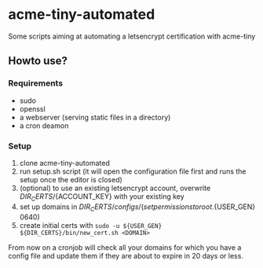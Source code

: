 # acme-tiny-automated
Some scripts aiming at automating a letsencrypt certification with acme-tiny

## Howto use?

### Requirements
- sudo
- openssl
- a webserver (serving static files in a directory)
- a cron deamon

### Setup
1. clone acme-tiny-automated
2. run setup.sh script (it will open the configuration file first and runs the setup once the editor is closed)
3. (optional) to use an existing letsencrypt account, overwrite ${DIR_CERTS}/${ACCOUNT_KEY} with your existing key
4. set up domains in ${DIR_CERTS}/configs/ (set permissions to root.${USER_GEN} 0640)
5. create initial certs with `sudo -u ${USER_GEN} ${DIR_CERTS}/bin/new_cert.sh <DOMAIN>`

From now on a cronjob will check all your domains for which you have a config file and update them if they are about to expire in 20 days or less.

